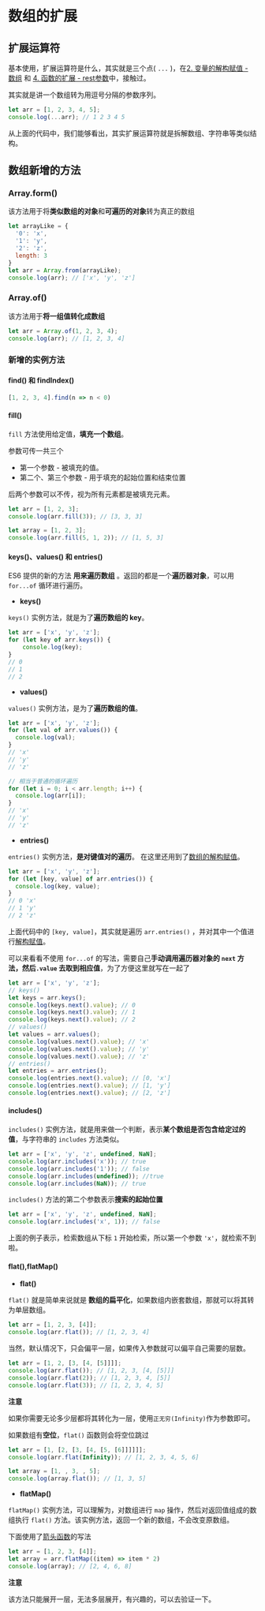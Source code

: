 # 数组的扩展

## 扩展运算符

基本使用，扩展运算符是什么，其实就是三个点( `...` )，在[2. 变量的解构赋值 - 数组]() 和 [4. 函数的扩展 - rest参数]()中，接触过。

其实就是讲一个数组转为用逗号分隔的参数序列。

```javascript
let arr = [1, 2, 3, 4, 5];
console.log(...arr); // 1 2 3 4 5
```

从上面的代码中，我们能够看出，其实扩展运算符就是拆解数组、字符串等类似结构。

## 数组新增的方法

### Array.form()

该方法用于将**类似数组的对象**和**可遍历的对象**转为真正的数组

```javascript
let arrayLike = {
  '0': 'x',
  '1': 'y',
  '2': 'z',
  length: 3
}
let arr = Array.from(arrayLike);
console.log(arr); // ['x', 'y', 'z']
```

### Array.of()

该方法用于**将一组值转化成数组**

```javascript
let arr = Array.of(1, 2, 3, 4);
console.log(arr); // [1, 2, 3, 4]
```

### 新增的实例方法

#### find() 和 findIndex()

```javascript
[1, 2, 3, 4].find(n => n < 0)
```



#### fill()

`fill` 方法使用给定值，**填充一个数组**。

参数可传一共三个

- 第一个参数 - 被填充的值。
- 第二个、第三个参数 - 用于填充的起始位置和结束位置

后两个参数可以不传，视为所有元素都是被填充元素。

```javascript
let arr = [1, 2, 3];
console.log(arr.fill(3)); // [3, 3, 3]

let array = [1, 2, 3];
console.log(arr.fill(5, 1, 2)); // [1, 5, 3]
```



#### keys()、values() 和 entries()

ES6 提供的新的方法 **用来遍历数组** 。返回的都是一个**遍历器对象**，可以用 `for...of` 循环进行遍历。

- **keys()**

`keys()` 实例方法，就是为了**遍历数组的 key**。

```javascript
let arr = ['x', 'y', 'z'];
for (let key of arr.keys()) {
	console.log(key);
}
// 0
// 1
// 2
```

- **values()**

`values()` 实例方法，是为了**遍历数组的值**。

```javascript
let arr = ['x', 'y', 'z'];
for (let val of arr.values()) {
  console.log(val);
}
// 'x'
// 'y'
// 'z'

// 相当于普通的循环遍历
for (let i = 0; i < arr.length; i++) {
  console.log(arr[i]);
}
// 'x'
// 'y'
// 'z'
```

- **entries()**

`entries()` 实例方法，**是对键值对的遍历**。 在这里还用到了[数组的解构赋值]()。

```javascript
let arr = ['x', 'y', 'z'];
for (let [key, value] of arr.entries()) {
  console.log(key, value);
}
// 0 'x'
// 1 'y'
// 2 'z'
```

上面代码中的 `[key, value]`，其实就是遍历 `arr.entries()` ，并对其中一个值进行[解构赋值]()。

可以来看看不使用 `for...of` 的写法，需要自己**手动调用遍历器对象的 `next` 方法，然后`.value` 去取到相应值**，为了方便这里就写在一起了

```javascript
let arr = ['x', 'y', 'z'];
// keys()
let keys = arr.keys();
console.log(keys.next().value); // 0
console.log(keys.next().value); // 1
console.log(keys.next().value); // 2
// values()
let values = arr.values();
console.log(values.next().value); // 'x'
console.log(values.next().value); // 'y'
console.log(values.next().value); // 'z'
// entries()
let entries = arr.entries();
console.log(entries.next().value); // [0, 'x']
console.log(entries.next().value); // [1, 'y']
console.log(entries.next().value); // [2, 'z']

```

#### includes()

`includes()` 实例方法，就是用来做一个判断，表示**某个数组是否包含给定过的值**，与字符串的 `includes` 方法类似。

```javascript
let arr = ['x', 'y', 'z', undefined, NaN];
console.log(arr.includes('x')); // true
console.log(arr.includes('1')); // false
console.log(arr.includes(undefined)); //true
console.log(arr.includes(NaN)); // true
```

`includes()` 方法的第二个参数表示**搜索的起始位置**

```javascript
let arr = ['x', 'y', 'z', undefined, NaN];
console.log(arr.includes('x', 1)); // false
```

上面的例子表示，检索数组从下标 `1` 开始检索，所以第一个参数 `'x'`，就检索不到啦。



#### flat(),flatMap()

- **flat()**

`flat()` 就是简单来说就是 **数组的扁平化**，如果数组内嵌套数组，那就可以将其转为单层数组。

```javascript
let arr = [1, 2, 3, [4]];
console.log(arr.flat()); // [1, 2, 3, 4]
```

当然，默认情况下，只会偏平一层，如果传入参数就可以偏平自己需要的层数。

```javascript
let arr = [1, 2, [3, [4, [5]]]];
console.log(arr.flat()); // [1, 2, 3, [4, [5]]]
console.log(arr.flat(2)); // [1, 2, 3, 4, [5]]
console.log(arr.flat(3)); // [1, 2, 3, 4, 5]
```

**注意**

如果你需要无论多少层都将其转化为一层，使用`正无穷(Infinity)`作为参数即可。

如果数组有**空位**，`flat()` 函数则会将空位跳过

```javascript
let arr = [1, [2, [3, [4, [5, [6]]]]]];
console.log(arr.flat(Infinity)); // [1, 2, 3, 4, 5, 6]

let array = [1, , 3, , 5];
console.log(array.flat()); // [1, 3, 5]
```



- **flatMap()**

`flatMap()` 实例方法，可以理解为，对数组进行 `map` 操作，然后对返回值组成的数组执行 `flat()` 方法。该实例方法，返回一个新的数组，不会改变原数组。

下面使用了[箭头函数]()的写法

```javascript
let arr = [1, 2, 3, [4]];
let array = arr.flatMap((item) => item * 2)
console.log(array); // [2, 4, 6, 8]
```

**注意**

该方法只能展开一层，无法多层展开，有兴趣的，可以去验证一下。



